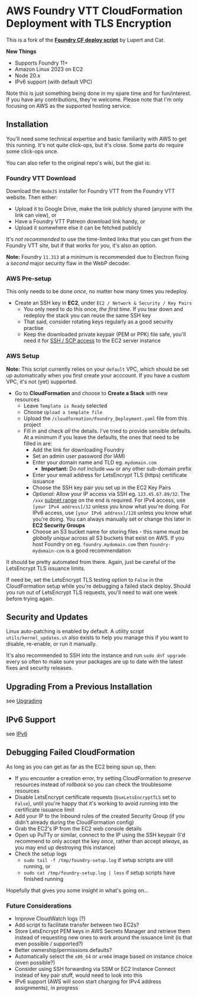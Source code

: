 # AWS Foundry VTT CloudFormation Deployment with TLS Encryption

This is a fork of the [**Foundry CF deploy script**](https://github.com/cat-box/aws-foundry-ssl) by Lupert and Cat.

**New Things**

- Supports Foundry 11+
- Amazon Linux 2023 on EC2
- Node 20.x
- IPv6 support (with default VPC)

Note this is just something being done in my spare time and for fun/interest. If you have any contributions, they're welcome. Please note that I'm only focusing on AWS as the supported hosting service.

## Installation

You'll need some technical expertise and basic familiarity with AWS to get this running. It's not quite click-ops, but it's close. Some parts do require some click-ops once.

You can also refer to the original repo's wiki, but the gist is:

### Foundry VTT Download

Download the `NodeJS` installer for Foundry VTT from the Foundry VTT website. Then either:

- Upload it to Google Drive, make the link publicly shared (anyone with the link can view), or
- Have a Foundry VTT Patreon download link handy, or
- Upload it somewhere else it can be fetched publicly

It's _not recommended_ to use the time-limited links that you can get from the Foundry VTT site, but if that works for you, it's also an option.

**Note:** Foundry `11.313` at a minimum is recommended due to Electron fixing a _second_ major security flaw in the WebP decoder.

### AWS Pre-setup

This only needs to be done _once_, no matter how many times you redeploy.

- Create an SSH key in **EC2**, under `EC2 / Network & Security / Key Pairs`
  - You only need to do this once, _the first time_. If you tear down and redeploy the stack you can reuse the same SSH key
  - That said, consider rotating keys regularly as a good security practise
  - Keep the downloaded private keypair (PEM or PPK) file safe, you'll need it for [SSH / SCP access](https://docs.aws.amazon.com/AWSEC2/latest/UserGuide/connect-to-linux-instance.html) to the EC2 server instance

### AWS Setup

**Note:** This script currently relies on your `default` VPC, which should be set up automatically when you first create your acccount. If you have a custom VPC, it's not (yet) supported.

- Go to **CloudFormation** and choose to **Create a Stack** with new resources
  - Leave `Template is Ready` selected
  - Choose `Upload a template file`
  - Upload the `/cloudformation/Foundry_Deployment.yaml` file from this project
  - Fill in and check _all_ the details. I've tried to provide sensible defaults. At a minimum if you leave the defaults, the ones that need to be filled in are:
    - Add the link for downloading Foundry
    - Set an admin user password (for IAM)
    - Enter your domain name and TLD eg. `mydomain.com`
      - **Important:** Do _not_ include `www` or any other sub-domain prefix
    - Enter your email address for LetsEncrypt TLS (https) certificate issuance
    - Choose the SSH key pair you set up in the EC2 Key Pairs
    - _Optional:_ Allow your IP access via SSH eg. `123.45.67.89/32`. The `/xxx` [subnet range](https://www.calculator.net/ip-subnet-calculator.html) on the end is required. For IPv4 access, use `[your IPv4 address]/32` unless you know what you're doing. For IPv6 access, use `[your IPv6 address]/128` unless you know what you're doing. You can always manually set or change this later in **EC2 Security Groups**
    - Choose an S3 bucket name for storing files - this name must be _globally unique_ across all S3 buckets that exist on AWS. If you host Foundry on eg. `foundry.mydomain.com` then `foundry-mydomain-com` is a good recommendation

It should be pretty automated from there. Again, just be careful of the LetsEncrypt TLS issuance limits.

If need be, set the LetsEncrypt TLS testing option to `False` in the CloudFormation setup while you're debugging a failed stack deploy. Should you run out of LetsEncrypt TLS requests, you'll need to wait one week before trying again.

## Security and Updates

Linux auto-patching is enabled by default. A utility script `utils/kernel_updates.sh` also exists to help you manage this if you want to disable, re-enable, or run it manually.

It's also recommended to SSH into the instance and run `sudo dnf upgrade` every so often to make sure your packages are up to date with the latest fixes and security releases.

## Upgrading From a Previous Installation

see [Upgrading](docs/UPGRADING.md)

## IPv6 Support

see [IPv6](docs/IPv6.md)

## Debugging Failed CloudFormation

As long as you can get as far as the EC2 being spun up, then:

- If you encounter a creation error, try setting CloudFormation to _preserve_ resources instead of _rollback_ so you can check the troublesome resources
- Disable LetsEncrypt certificate requests (`UseLetsEncryptTLS` set to `False`), until you're happy that it's working to avoid running into the certificate issuance limit
- Add your IP to the Inbound rules of the created Security Group (if you didn't already during the CloudFormation config)
- Grab the EC2's IP from the EC2 web console details
- Open up PuTTy or similar, connect to the IP using the SSH keypair (I'd recommend to only accept the key _once_, rather than accept _always_, as you may end up destroying this instance)
- Check the setup logs
  - `sudo tail -f /tmp/foundry-setup.log` if setup scripts are still running, or
  - `sudo cat /tmp/foundry-setup.log | less` if setup scripts have finished running

Hopefully that gives you some insight in what's going on...

### Future Considerations

- Improve CloudWatch logs (?)
- Add script to facilitate transfer between two EC2s?
- Store LetsEncrypt PEM keys in AWS Secrets Manager and retrieve them instead of requesting new ones to work around the issuance limit (is that even possible / supported?)
- Better ownership/permissions defaults?
- Automatically select the `x86_64` or `arm64` image based on instance choice (even possible?)
- Consider using SSH forwarding via SSM or EC2 Instance Connect instead of key pair stuff, would need to look into this
- IPv6 support (AWS will soon start charging for IPv4 address assignments), in progress
